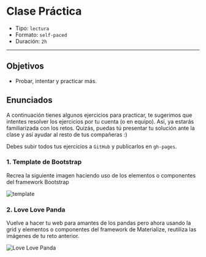 # Clase Práctica

- Tipo: `lectura`
- Formato: `self-paced`
- Duración: `2h`

***

## Objetivos

- Probar, intentar y practicar más.

## Enunciados

A continuación tienes algunos ejercicios para practicar, te sugerimos
que intentes resolver los ejercicios por tu cuenta (o en equipo). Así, ya 
estarás familiarizada con los retos. Quizás, puedas tú presentar tu solución 
ante la clase y así ayudar al resto de tus compañeras :)

Debes subir todos tus ejercicios a `GitHub` y publicarlos en `gh-pages`.

### 1. Template de Bootstrap

Recrea la siguiente imagen haciendo uso de los elementos o componentes del
framework Bootstrap

![template](https://raw.githubusercontent.com/Laboratoria/curricula-js/f659ee55eeb322341c314d7d080bb22468e9a576/04-social-network/01-css-frameworks/07-guided-exercises/template-bootstrap.png)

### 2. Love Love Panda

Vuelve a hacer tu web para amantes de los pandas pero ahora usando la grid y
elementos o componentes del framework de Materialize, reutiliza las imágenes de tu
reto anterior.

![Love Love Panda](https://raw.githubusercontent.com/Laboratoria/curricula-js/a5233dee21c1cb455bc0c044ad4eb0f6b906f960/04-social-network/00-rwd/05-guided-exercises/love-love-panda.png)
